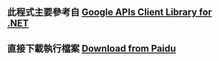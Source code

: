 ## 此程式主要參考自 [Google APIs Client Library for .NET](https://github.com/google/google-api-dotnet-client)


## 直接下載執行檔案 [Download from Paidu](https://1drv.ms/u/s!ArFAjQrFv6CGs794mRA2VhiDwZ3KGA)